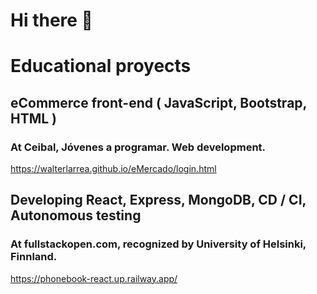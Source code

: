 # Hi there 👋

# Educational proyects

## eCommerce front-end ( JavaScript, Bootstrap, HTML )
### At Ceibal, Jóvenes a programar. Web development.
https://walterlarrea.github.io/eMercado/login.html

## Developing React, Express, MongoDB, CD / CI, Autonomous testing
### At fullstackopen.com, recognized by University of Helsinki, Finnland.
https://phonebook-react.up.railway.app/

<!--
**walterlarrea/walterlarrea** is a ✨ _special_ ✨ repository because its `README.md` (this file) appears on your GitHub profile.

Here are some ideas to get you started:

- 🔭 I’m currently working on ...
- 🌱 I’m currently learning ...
- 👯 I’m looking to collaborate on ...
- 🤔 I’m looking for help with ...
- 💬 Ask me about ...
- 📫 How to reach me: ...
- 😄 Pronouns: ...
- ⚡ Fun fact: ...
-->
